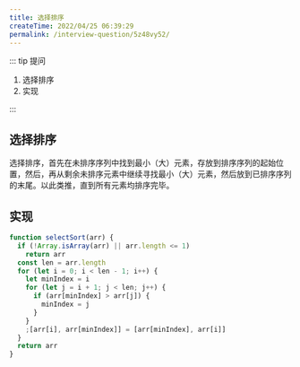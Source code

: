 ```yaml
---
title: 选择排序
createTime: 2022/04/25 06:39:29
permalink: /interview-question/5z48vy52/
---
```


::: tip 提问

1. 选择排序
2. 实现

:::

## 选择排序

选择排序，首先在未排序序列中找到最小（大）元素，存放到排序序列的起始位置，然后，再从剩余未排序元素中继续寻找最小（大）元素，然后放到已排序序列的末尾。以此类推，直到所有元素均排序完毕。

## 实现

```js
function selectSort(arr) {
  if (!Array.isArray(arr) || arr.length <= 1)
    return arr
  const len = arr.length
  for (let i = 0; i < len - 1; i++) {
    let minIndex = i
    for (let j = i + 1; j < len; j++) {
      if (arr[minIndex] > arr[j]) {
        minIndex = j
      }
    }
    ;[arr[i], arr[minIndex]] = [arr[minIndex], arr[i]]
  }
  return arr
}
```
